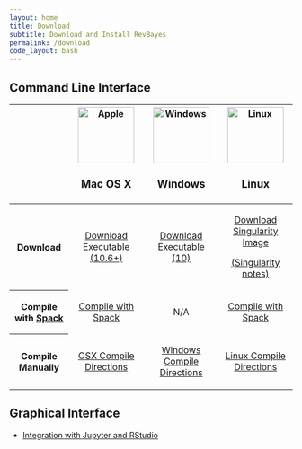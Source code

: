 ```yaml
---
layout: home
title: Download
subtitle: Download and Install RevBayes
permalink: /download
code_layout: bash
---
```

<h2>Command Line Interface</h2>
<div class="row">
<table class="table col-md-12">
    <thead>
        <tr>
            <th></th>
            <th style="text-align: center"><img src="{{ site.baseurl }}{% link assets/img/apple.png %}" alt="Apple" width="100px" /><h3>Mac OS X</h3></th>
            <th style="text-align: center"><img src="{{ site.baseurl }}{% link assets/img/windows.png %}" alt="Windows" width="100px" /><h3>Windows</h3></th>
            <th style="text-align: center"><img src="{{ site.baseurl }}{% link assets/img/tux.png %}" alt="Linux" width="100px" /><h3>Linux</h3></th>
        </tr>
    </thead>
    <tbody>
        <tr>
            <th scope="row">Download</th>
            <td style="text-align: center">
                <p><a href="https://github.com/revbayes/revbayes.archive/releases/download/v1.0.13/RevBayes_OSX_v1.0.13.zip" class="btn btn-info" role="button">Download Executable (10.6+)</a></p>
            </td>
            <td style="text-align: center">
                <p><a href="https://github.com/revbayes/revbayes.archive/releases/download/v1.0.13/RevBayes_Win_v1.0.13.zip" class="btn btn-info" role="button">Download Executable (10)</a></p>
            </td>
            <td style="text-align: center">
                <p><a href="https://github.com/revbayes/revbayes.archive/releases/download/v1.0.13/RevBayes_Singularity_v1.0.13.simg" class="btn btn-info" role="button">Download Singularity Image</a></p>
                <p><a href="{% page_url singularity %}">(Singularity notes)</a></p>
            </td>
        </tr>
        <tr>
            <th scope="row">Compile with <a href="https://spack.readthedocs.io/en/latest/">Spack</a></th>
            <td style="text-align: center">
                <p><a href="{% page_url compile_spack %}">Compile with Spack</a></p>
            </td>
            <td style="text-align: center">N/A</td>
            <td style="text-align: center">
                <p><a href="{% page_url compile_spack %}">Compile with Spack</a></p>
            </td>
        </tr>
        <tr>
            <th scope="row">Compile Manually</th>
            <td style="text-align: center"><p><a href="{% page_url compile_osx %}">OSX Compile Directions</a></p></td>
            <td style="text-align: center"><p><a href="{% page_url compile_windows %}">Windows Compile Directions</a></p></td>
            <td style="text-align: center"><p><a href="{% page_url compile_linux %}">Linux Compile Directions</a></p></td>
        </tr>
    </tbody>
</table>
</div>
<div class="row">
<div class="col-md-12">
<h2>Graphical Interface</h2>
<ul>
<li><a href="{% page_url gui_setup %}">Integration with Jupyter and RStudio</a></li>
</ul>
</div>
</div>